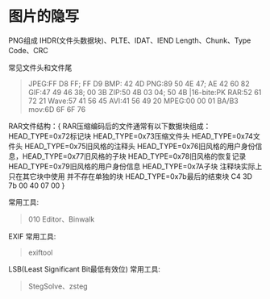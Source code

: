 # 图片的隐写

PNG组成
IHDR(文件头数据块)、PLTE、IDAT、IEND
Length、Chunk、Type Code、CRC

常见文件头和文件尾
>JPEG:FF D8 FF; FF D9
BMP: 42 4D
PNG:89 50 4E 47; AE 42 60 82
GIF:47 49 46 38; 00 3B
ZIP:50 4B 03 04; 50 4B |16-bite:PK
RAR:52 61 72 21
Wave:57 41 56 45
AVI:41 56 49 20
MPEG:00 00 01 BA/B3
mov:6D 6F 6F 76

RAR文件结构：{
    RAR压缩编码后的文件通常有以下数据块组成：HEAD_TYPE=0x72标记块
    HEAD_TYPE=0x73压缩文件头
    HEAD_TYPE=0x74文件头
    HEAD_TYPE=0x75旧风格的注释头
    HEAD_TYPE=0x76旧风格的用户身份信息，HEAD_TYPE=0x77旧风格的子块
    HEAD_TYPE=0x78旧风格的恢复记录
    HEAD_TYPE=0x79旧风格的用户身份信息
    HEAD_TYPE=0x7A子块
    注释块实际上只在其它块中使用
    并不存在单独的块
    HEAD_TYPE=0x7b最后的结束块
    C4 3D 7b 00 40 07 00
}

常用工具:
>010 Editor、Binwalk

EXIF
常用工具:
>exiftool

LSB(Least Significant Bit最低有效位)
常用工具:
>StegSolve、zsteg